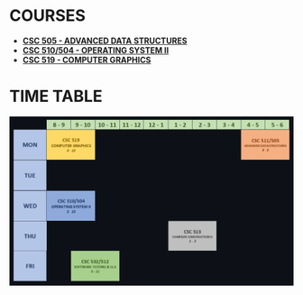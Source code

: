 # COURSES

- **[CSC 505 - ADVANCED DATA STRUCTURES](COURSES/CSC505-AdvancedDatastructures/CSC505.md)**
- **[CSC 510/504 - OPERATING SYSTEM II](COURSES/CSC510-OperatingSystemsII/CSC510.md)**
- **[CSC 519 - COMPUTER GRAPHICS](COURSES/CSC519-ComputerGraphics/CSC519.md)**

# TIME TABLE

<img src="ASSETS\TIME-TABLE.png" alt="Time table">
